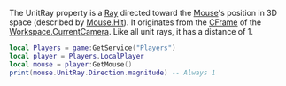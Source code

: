 The UnitRay property is a [Ray](https://developer.roblox.com/en-us/api-reference/datatype/Ray) directed toward the [Mouse](https://developer.roblox.com/en-us/api-reference/class/Mouse)'s position in 3D space (described by [Mouse.Hit](https://developer.roblox.com/en-us/api-reference/property/Mouse/Hit)). It originates from the [CFrame](https://developer.roblox.com/en-us/api-reference/property/Camera/CFrame) of the [Workspace.CurrentCamera](https://developer.roblox.com/en-us/api-reference/property/Workspace/CurrentCamera). Like all unit rays, it has a distance of 1.

```Lua
local Players = game:GetService("Players")
local player = Players.LocalPlayer
local mouse = player:GetMouse()
print(mouse.UnitRay.Direction.magnitude) -- Always 1
```